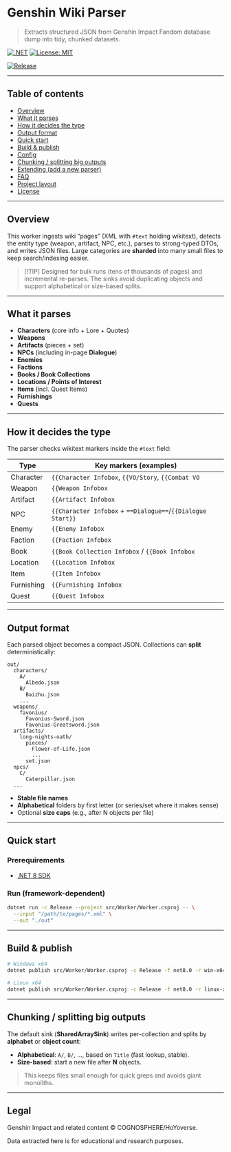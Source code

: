 # Genshin Wiki Parser

> Extracts structured JSON from Genshin Impact Fandom database dump into tidy, chunked datasets.

[![.NET](https://img.shields.io/badge/.NET-8.0-512BD4?logo=dotnet\&logoColor=white)](https://dotnet.microsoft.com/)
[![License: MIT](https://img.shields.io/badge/License-MIT-29ab87.svg)](#license)

[![Release](https://img.shields.io/github/v/release/gutocbs/wikiaparser)](https://github.com/gutocbs/wikiaparser/releases)

---

## Table of contents

* [Overview](#overview)
* [What it parses](#what-it-parses)
* [How it decides the type](#how-it-decides-the-type)
* [Output format](#output-format)
* [Quick start](#quick-start)
* [Build & publish](#build--publish)
* [Config](#config)
* [Chunking / splitting big outputs](#chunking--splitting-big-outputs)
* [Extending (add a new parser)](#extending-add-a-new-parser)
* [FAQ](#faq)
* [Project layout](#project-layout)
* [License](#license)

---

## Overview

This worker ingests wiki “pages” (XML with `#text` holding wikitext), detects the entity type (weapon, artifact, NPC, etc.), parses to strong-typed DTOs, and writes JSON files.
Large categories are **sharded** into many small files to keep search/indexing easier.

> \[!TIP]
> Designed for bulk runs (tens of thousands of pages) and incremental re-parses. The sinks avoid duplicating objects and support alphabetical or size-based splits.

---

## What it parses

* **Characters** (core info + Lore + Quotes)
* **Weapons**
* **Artifacts** (pieces + set)
* **NPCs** (including in-page **Dialogue**)
* **Enemies**
* **Factions**
* **Books / Book Collections**
* **Locations / Points of Interest**
* **Items** (incl. Quest Items)
* **Furnishings**
* **Quests**

---

## How it decides the type

The parser checks wikitext markers inside the `#text` field:

| Type       | Key markers (examples)                                      |
| ---------- | ----------------------------------------------------------- |
| Character  | `{{Character Infobox`, `{{VO/Story`, `{{Combat VO`          |
| Weapon     | `{{Weapon Infobox`                                          |
| Artifact   | `{{Artifact Infobox`                                        |
| NPC        | `{{Character Infobox` + `==Dialogue==`/`{{Dialogue Start}}` |
| Enemy      | `{{Enemy Infobox`                                           |
| Faction    | `{{Faction Infobox`                                         |
| Book       | `{{Book Collection Infobox` / `{{Book Infobox`              |
| Location   | `{{Location Infobox`                                        |
| Item       | `{{Item Infobox`                                            |
| Furnishing | `{{Furnishing Infobox`                                      |
| Quest      | `{{Quest Infobox`                                           |

---

## Output format

Each parsed object becomes a compact JSON. Collections can **split** deterministically:

```
out/
  characters/
    A/
      Albedo.json
    B/
      Baizhu.json
    ...
  weapons/
    favonius/
      Favonius-Sword.json
      Favonius-Greatsword.json
  artifacts/
    long-nights-oath/
      pieces/
        Flower-of-Life.json
        ...
      set.json
  npcs/
    C/
      Caterpillar.json
  ...
```

* **Stable file names** 
* **Alphabetical** folders by first letter (or series/set where it makes sense)
* Optional **size caps** (e.g., after N objects per file)

---

## Quick start

### Prerequirements

* [.NET 8 SDK](https://dotnet.microsoft.com/en-us/download)

### Run (framework-dependent)

```bash
dotnet run -c Release --project src/Worker/Worker.csproj -- \
  --input "/path/to/pages/*.xml" \
  --out "./out"
```

---

## Build & publish

```bash
# Windows x64
dotnet publish src/Worker/Worker.csproj -c Release -f net8.0 -r win-x64 -o out/win-x64

# Linux x64
dotnet publish src/Worker/Worker.csproj -c Release -f net8.0 -r linux-x64 -o out/linux-x64
```

---

## Chunking / splitting big outputs

The default sink (**SharedArraySink**) writes per-collection and splits by **alphabet** or **object count**:

* **Alphabetical**: `A/`, `B/`, …, based on `Title` (fast lookup, stable).
* **Size-based**: start a new file after **N** objects.

> This keeps files small enough for quick greps and avoids giant monoliths.

---

## Legal

Genshin Impact and related content © COGNOSPHERE/HoYoverse.

Data extracted here is for educational and research purposes.
